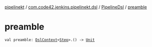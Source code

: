 [pipelinekt](../../index.md) / [com.code42.jenkins.pipelinekt.dsl](../index.md) / [PipelineDsl](index.md) / [preamble](./preamble.md)

# preamble

`val preamble: `[`DslContext`](../-dsl-context/index.md)`<`[`Step`](../../com.code42.jenkins.pipelinekt.core.step/-step/index.md)`>.() -> `[`Unit`](https://kotlinlang.org/api/latest/jvm/stdlib/kotlin/-unit/index.html)